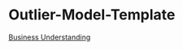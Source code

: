 # Outlier-Model-Template

[Business Understanding](https://github.com/MARSHALL2304/Outlier-Model-Template/blob/main/root/1.%20Business%20Understanding.ipynb)
